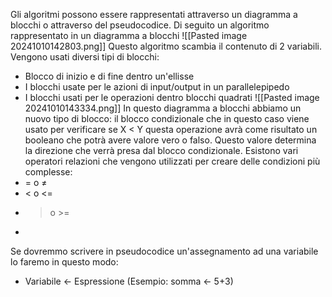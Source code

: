 Gli algoritmi possono essere rappresentati attraverso un diagramma a blocchi o attraverso del pseudocodice. Di seguito un algoritmo rappresentato in un diagramma a blocchi
![[Pasted image 20241010142803.png]]
Questo algoritmo scambia il contenuto di 2 variabili. Vengono usati diversi tipi di blocchi:
- Blocco di inizio e di fine dentro un'ellisse
- I blocchi usate per le azioni di input/output in un parallelepipedo
- I blocchi usati per le operazioni dentro blocchi quadrati
![[Pasted image 20241010143334.png]]
In questo diagramma a blocchi abbiamo un nuovo tipo di blocco: il blocco condizionale che in questo caso viene usato per verificare se X < Y questa operazione avrà come risultato un booleano che potrà avere valore vero o falso. Questo valore determina la direzione che verrà presa dal blocco condizionale. Esistono vari operatori relazioni che vengono utilizzati per creare delle condizioni più complesse:
- = o ≠
- < o <=
- > o >=
- 
Se dovremmo scrivere in pseudocodice un'assegnamento ad una variabile lo faremo in questo modo: 
- Variabile <- Espressione (Esempio: somma <- 5+3)
